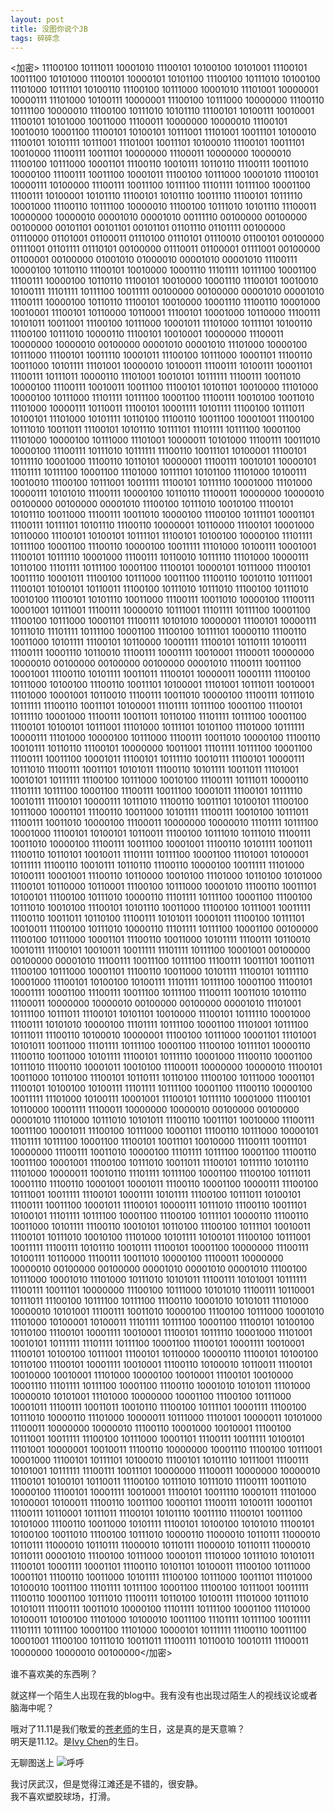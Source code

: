 ```yaml
---
layout: post
title: 没图你说个JB
tags: 碎碎念
---
```

<加密>
11100100 10111011 10001010 11100101 10100100 10101001 11100101 10011100 10101000 11100101 10000101 10101100 11100100 10111010 10100100 11101000 10111101 10100110 11100100 10111000 10001010 11101001 10000001 10000111 11101000 10100111 10000001 11100100 10111000 10000000 11100110 10111100 10000010 11100100 10111010 10101110 11100101 10100111 10010001 11100101 10101000 10011000 11100011 10000000 10000010 11100101 10010010 10001100 11100101 10100101 10111001 11101001 10011101 10100010 11100101 10101111 10111001 11101001 10011101 10100010 11100101 10011101 10010000 11100111 10011101 10000000 11100011 10000000 10000010 11100100 10111000 10001101 11100110 10010111 10110110 11100111 10011010 10000100 11100111 10011100 10001011 11100100 10111000 10001010 11100101 10000111 10100000 11100111 10011100 10111100 11101111 10111100 10001100 11100111 10100001 10101110 11100101 10101110 10011110 11100101 10111110 10001000 11100110 10111100 10000010 11100100 10111010 10101110 11100011 10000000 10000010 00001010 00001010 00111110 00100000 00100000 00100000 00101101 00101101 00101101 01101110 01101111 00100000 01110000 01101001 01100011 01110100 01110101 01110010 01100101 00100000 01111001 01101111 01110101 00100000 01110011 01100001 01111001 00100000 01100001 00100000 01001010 01000010 00001010 00001010 11100111 10000100 10110110 11100101 10010000 10001110 11101111 10111100 10001100 11100111 10000100 10110110 11100101 10010000 10001110 11100101 10010010 10100111 11101111 10111100 10011111 00100000 00100000 00001010 00001010 11100111 10000100 10110110 11100101 10010000 10001110 11100110 10001000 10010001 11100101 10110000 10110001 11100101 10001000 10110000 11100111 10101011 10011001 11100100 10111000 10001011 11101000 10111101 10100110 11100100 10111010 10000110 11100101 10010001 10000000 11100011 10000000 10000010 00100000 00001010 00001010 11101000 10000100 10111000 11100101 10011110 10001011 11100100 10111000 10001101 11100110 10011000 10101111 11101001 10000010 10100011 11100111 10100111 10001101 11100111 10111011 10000110 11101001 10010101 10111111 11100111 10011010 10000100 11100111 10010011 10011100 11100101 10101101 10010000 11101000 10000100 10111000 11101111 10111100 10001100 11100111 10010100 10011010 11101000 10000111 10110011 11100101 10001111 10101111 11100100 10111011 10100101 11101000 10101111 10110100 11100110 10011100 10001001 11100100 10111010 10011011 11100101 10101110 10111101 11101111 10111100 10001100 11101000 10000100 10111000 11101001 10000011 10101000 11100111 10011010 10000100 11100111 10111010 10111111 11100110 10011101 10100001 11100101 10111110 10001000 11100110 10110101 10000001 11100111 10010101 10000101 11101111 10111100 10001100 11101000 10111101 10101100 11101000 10100111 10010010 11100100 10111001 10011111 11100101 10111110 10001000 11101000 10000111 10101010 11100111 10000100 10110110 11100011 10000000 10000010 00100000 00100000 00001010 11100100 10111010 10010100 11100101 10101110 10011000 11100111 10011010 10000100 11100100 10111101 10001101 11100111 10111101 10101110 11100110 10000001 10110000 11100101 10001000 10110000 11100101 10100101 10111101 11100101 10100100 10000100 11101111 10111100 10001100 11100110 10000100 10011111 11101000 10100111 10001001 11100101 10111110 10001000 11100111 10110010 10111110 11101000 10000111 10110100 11101111 10111100 10001100 11100101 10000101 10111000 11100101 10011110 10001011 11100100 10111000 10011100 11100110 10010110 10111001 11100101 10100101 10110011 11100100 10111010 10111010 11100100 10111010 10010100 11100101 10101110 10011000 11100111 10011010 10000100 11100111 10001001 10111001 11100111 10000010 10111001 11101111 10111100 10001100 11100100 10111000 10001101 11100111 10101010 10000001 11100101 10000111 10111010 11101111 10111100 10001100 11100100 10111101 10000110 11100110 10011000 10101111 11100101 10110000 10001111 11100101 10110111 10100111 11100111 10001110 10110010 11100111 10001111 10010001 11100011 10000000 10000010 00100000 00100000 00100000 00001010 11100111 10011100 10001001 11100110 10101111 10011011 11100101 10000011 10001111 11100100 10111000 10100100 11100110 10011101 10100001 11101001 10111011 10010001 11101000 10001001 10110010 11100111 10011010 10000100 11100111 10111010 10111111 11100110 10011101 10100001 11101111 10111100 10001100 11100101 10111110 10001000 11100111 10011011 10110100 11101111 10111100 10001100 11100101 10100101 10111001 11101000 10111101 10101100 11101000 10111111 10000111 11101000 10000100 10111000 11100111 10011010 10000100 11100110 10010111 10110110 11100101 10000000 10011001 11101111 10111100 10001100 11100111 10011100 10001011 11100101 10111110 10010111 11100101 10000111 10111010 11100111 10011101 10101011 11100110 10101111 10011011 11101001 10010101 10111111 11100100 10111000 10010100 11100111 10111011 10000110 11101111 10111100 10001100 11100111 10011100 10001011 11100101 10111110 10010111 11100101 10000111 10111010 11100110 10011101 10100101 11100100 10111000 10001101 11100110 10011000 10101111 11100111 10010100 10111011 11100111 10011010 10000100 11100011 10000000 10000010 11101111 10111100 10001000 11100101 10100101 10110011 11100100 10111010 10111010 11100111 10011010 10000100 11100111 10011100 10001001 11100110 10101111 10011011 11100110 10110101 10010011 11101111 10111100 10001100 11101001 10100001 10111111 11100110 10010111 10110110 11100110 10000100 10011111 11101000 10100111 10001001 11100110 10110000 10010100 11101000 10110100 10101000 11100101 10110000 10110001 11100100 10111000 10001010 11100110 10011101 10100101 11100100 10111010 10000110 11101111 10111100 10001100 11100100 10111010 10010100 11100101 10101110 10011000 11100100 10111001 10011111 11100110 10011011 10110100 11100111 10101011 10001011 11100100 10111101 10010011 11100100 10111010 10000110 11101111 10111100 10001100 00100000 11100100 10111000 10001101 11100110 10011000 10101111 11100111 10110010 10010111 11100101 10010011 10011111 11101111 10111100 10001001 00100000 00100000 00001010 11100111 10011100 10111100 11100111 10011101 10011011 11100100 10111000 10001101 11100110 10011000 10101111 11100101 10111110 10001000 11100101 10100100 10100111 11101111 10111100 10001100 11100101 10001111 10001100 11100111 10011100 10111100 11100111 10011010 10101110 11100011 10000000 10000010 00100000 00100000 00001010 11101001 10111100 10111011 11100101 10101101 10010000 11100101 10111110 10001000 11100111 10101010 10000100 11101111 10111100 10001100 11101001 10111100 10111011 11100110 10100010 10000001 11100100 10111000 10001101 11101001 10101011 10011000 11101111 10111100 10001100 11100100 10111101 10000110 11100110 10011000 10101111 11100101 10111110 10001000 11100110 10001100 10111010 11100110 10001011 10010100 11100011 10000000 10000010 11100101 10011000 10110100 11100101 10110111 10110100 11100100 10111000 10001101 11100101 10100100 10100111 11101111 10111100 10001100 11100110 10000100 10011111 11101000 10100111 10001001 11100101 10111110 10001000 11100101 10110000 10001111 11100011 10000000 10000010 00100000 00100000 00001010 11101000 10111010 10101011 11100110 10011101 10010000 11100111 10011100 10001011 11100100 10111000 10001101 11100110 10111000 10000101 11101111 10111100 10001100 11100101 10011101 10010000 11100111 10011101 10000000 11100111 10011010 10000100 11101111 10111100 10001100 11100110 10011100 10001001 11100100 10111010 10011011 11100101 10111110 10101110 11101000 10000011 10010110 11101111 10111100 10001100 11100100 10111011 10001110 11100110 10001001 10001011 11100110 10001100 10000111 11100100 10111001 10011111 11100101 10001111 10101111 11100100 10111011 10100101 11100111 10011100 10001011 11100101 10000111 10111010 11100110 10011101 10100101 11101111 10111100 10001100 11100100 10111101 10000110 11100110 10011000 10101111 11100110 10010101 10110100 11100100 10111101 10010011 11100101 10111010 10010100 11101000 10101111 10100101 11100100 10111001 10011111 11100111 10101110 10010111 11100101 10001100 10000000 11100111 10100111 10110000 11100111 10011010 10000100 11100011 10000000 10000010 00100000 00100000 00001010 00001010 00001010 11100100 10111000 10001010 11101000 10111010 10101011 11100111 10101001 10111111 11100111 10011101 10000000 11100100 10111000 10101010 11100111 10110001 10111011 11100100 10111100 10111100 11100110 10001010 10101011 11101000 10000010 10101001 11100111 10011010 10000100 11100100 10111000 10001010 11101000 10100001 10100011 11101111 10111100 10001100 11100101 10100100 10110100 11100101 10001111 10010001 11100101 10111110 10001000 11101001 10010101 10111111 11101111 10111100 10001100 11100101 10001111 10010001 11100101 10100100 10111001 11100101 10110000 10000110 11100101 10100100 10110100 11100101 10001111 10010001 11100110 10100010 10110011 11100101 10010000 10010001 11101000 10000100 10010001 11100101 10010000 10001110 11101111 10111100 10001100 11100110 10001010 10101011 11101000 10000010 10101001 11101000 10000000 10001100 11100100 10111000 10001011 11100111 10011011 10010110 11100100 10111101 10001111 11100100 10111010 10000110 11101000 10000011 10111000 11101001 10000011 10101000 11100011 10000000 10000010 11100110 10001000 10010001 11100100 10111001 10011111 11100100 10111000 10001101 11100111 10011111 10100101 11101001 10000001 10010011 11100110 10000000 10001110 11100100 10111001 10001000 11100101 10111101 10100010 11100101 10101110 10111001 11100111 10101001 10111111 11100111 10011101 10000000 11100011 10000000 10000010 11100101 10100101 10110011 11100100 10111010 10111010 11100111 10011010 10000100 11100101 10001111 10010001 11100101 10011110 10001011 11101000 10100001 10100011 11100110 10011100 10001101 11100111 10100111 10001101 11100111 10110001 10111011 11100101 10101110 10011110 11100101 10011100 10101000 11100110 10011000 10101111 11100101 10100100 10101010 11100101 10100100 10011010 11100100 10111010 10000110 11000010 10110111 11000010 10110111 11000010 10110111 11000010 10110111 11000010 10110111 11000010 10110111 00001010 11100100 10111000 10001011 11101000 10111010 10101011 11100101 10001111 10001101 11100110 10101101 10100011 11100100 10111000 10001101 11100110 10011000 10101111 11100100 10111000 10011101 11101000 10100010 10011100 11101111 10111100 10001100 11100100 10111001 10011111 11100110 10001100 10111010 11100111 10110100 10100111 11101000 10111010 10101011 11100111 10011010 10000100 11101111 10111100 10001100 11101000 10100011 10100100 11101000 10100010 10011100 11101111 10111100 10011111 11101111 10111100 10001100 11101000 10000101 10111111 11100110 10011100 10001001 11100100 10111010 10011011 11100111 10110010 10010111 11100011 10000000 10000010 00100000</加密>

谁不喜欢美的东西咧？

就这样一个陌生人出现在我的blog中。我有没有也出现过陌生人的视线议论或者脑海中呢？

哦对了11.11是我们敬爱的[苍老师](http://www.weibo.com/u/1739928273)的生日，这是真的是天意嘛？  
明天是11.12。是[Ivy Chen](http://www.weibo.com/dafachen)的生日。


无聊图送上
![呼呼](https://f.xavierskip.com/i/6fcee2b62ae096c5f2704b75cd1b7f4ff95f59070a3791424f20293bec70e835.jpg)


我讨厌武汉，但是觉得江滩还是不错的，很安静。  
我不喜欢塑胶球场，打滑。 

